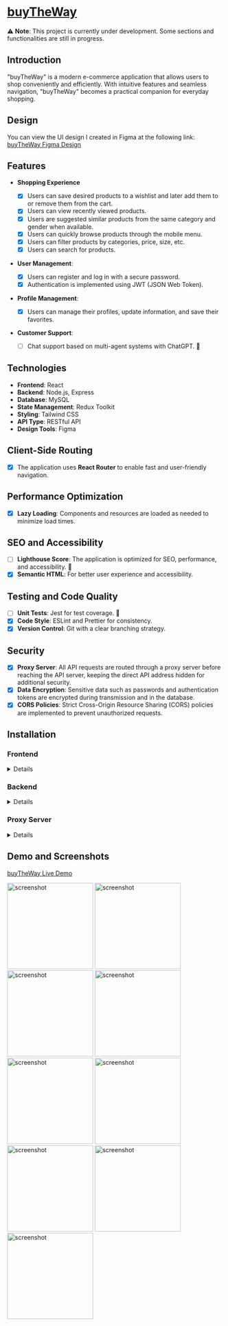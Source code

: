 # [buyTheWay](btw.barisbalci.de)

⚠️ **Note**: This project is currently under development. Some sections and functionalities are still in progress.

## Introduction

"buyTheWay" is a modern e-commerce application that allows users to shop conveniently and efficiently. With intuitive features and seamless navigation, "buyTheWay" becomes a practical companion for everyday shopping.

## Design

You can view the UI design I created in Figma at the following link: [buyTheWay Figma Design](https://barisbalci.de/buyTheWay-UI.pdf)

## Features

- **Shopping Experience**

  - [x] Users can save desired products to a wishlist and later add them to or remove them from the cart.
  - [x] Users can view recently viewed products.
  - [x] Users are suggested similar products from the same category and gender when available.
  - [x] Users can quickly browse products through the mobile menu.
  - [x] Users can filter products by categories, price, size, etc.
  - [x] Users can search for products.

- **User Management**:

  - [x] Users can register and log in with a secure password.
  - [x] Authentication is implemented using JWT (JSON Web Token).

- **Profile Management**:

  - [x] Users can manage their profiles, update information, and save their favorites.

- **Customer Support**:
  - [ ] Chat support based on multi-agent systems with ChatGPT. 🚧

## Technologies

- **Frontend**: React
- **Backend**: Node.js, Express
- **Database**: MySQL
- **State Management**: Redux Toolkit
- **Styling**: Tailwind CSS
- **API Type**: RESTful API
- **Design Tools**: Figma

## Client-Side Routing

- [x] The application uses **React Router** to enable fast and user-friendly navigation.

## Performance Optimization

- [x] **Lazy Loading**: Components and resources are loaded as needed to minimize load times.

## SEO and Accessibility

- [ ] **Lighthouse Score**: The application is optimized for SEO, performance, and accessibility. 🚧
- [x] **Semantic HTML**: For better user experience and accessibility.

## Testing and Code Quality

- [ ] **Unit Tests**: Jest for test coverage. 🚧
- [x] **Code Style**: ESLint and Prettier for consistency.
- [x] **Version Control**: Git with a clear branching strategy.

## Security

- [x] **Proxy Server**: All API requests are routed through a proxy server before reaching the API server, keeping the direct API address hidden for additional security.
- [x] **Data Encryption**: Sensitive data such as passwords and authentication tokens are encrypted during transmission and in the database.
- [x] **CORS Policies**: Strict Cross-Origin Resource Sharing (CORS) policies are implemented to prevent unauthorized requests.

## Installation

### Frontend

<details>
 
1. Clone the repository:
   ```bash
   git clone git@github.com:barisbalcimusic/buyTheWay-frontend.git
   ```
   or
   ```bash
   git clone https://github.com/barisbalcimusic/buyTheWay-frontend.git
   ```
2. Install dependencies:
   ```bash
   npm install
   ```
3. Start the development server:
   ```bash
   npm run dev
   ```
</details>

### Backend

<details>
 
1. Clone the repository:
   ```bash
   git clone git@github.com:barisbalcimusic/buyTheWay-backend.git
   ```
   or
   ```bash
   git clone https://github.com/barisbalcimusic/buyTheWay-backend.git
   ```
2. Install dependencies:
   ```bash
   npm install
   ```
3. Start the development server:
   ```bash
   npm start
   ```
   </details>

### Proxy Server

<details>
 
1. Clone the repository:
   ```bash
   git clone git@github.com:barisbalcimusic/buyTheWay-proxyServer.git
   ```
   or
   ```bash
   git clone https://github.com/barisbalcimusic/buyTheWay-proxyServer.git
   ```
2. Install dependencies:
   ```bash
   npm install
   ```
3. Start the development server:
   ```bash
   npm start
   ```
</details>

## Demo and Screenshots

[buyTheWay Live Demo](https://btw.barisbalci.de)

<img src="https://github.com/user-attachments/assets/b0e24693-c37c-4737-8d0e-6dbad7ae6fc5" alt="screenshot" width="200">
<img src="https://github.com/user-attachments/assets/8384fa77-d4e1-4686-badc-857b62842a725" alt="screenshot" width="200">
<img src="https://github.com/user-attachments/assets/5f4b4108-3409-4b6c-b4d6-1c36bda46de0" alt="screenshot" width="200">
<img src="https://github.com/user-attachments/assets/4073d1cc-64b7-4e92-b788-768b38bdb45c" alt="screenshot" width="200">
<img src="https://github.com/user-attachments/assets/acc1c675-9d12-4bb6-88df-c74a79bf0fab" alt="screenshot" width="200">
<img src="https://github.com/user-attachments/assets/2613b81f-a202-4631-afe3-39d0459c682b" alt="screenshot" width="200">
<img src="https://github.com/user-attachments/assets/34899d1d-21f0-48bf-8b16-83e3fde89e95" alt="screenshot" width="200">
<img src="https://github.com/user-attachments/assets/f5365bb7-074e-4422-a86f-39b20d99eb45" alt="screenshot" width="200">
<img src="https://github.com/user-attachments/assets/156895f0-f986-40d7-b2ca-9f26d578d650" alt="screenshot" width="200">

